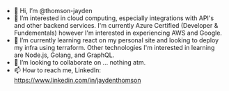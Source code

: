 - 👋 Hi, I’m @thomson-jayden
- 👀 I’m interested in cloud computing, especially integrations with API's and other backend services. I'm currently Azure Certified (Developer & Fundementals) however I'm interested in experiencing AWS and Google.
- 🌱 I’m currently learning react on my personal site and looking to deploy my infra using terraform. Other technologies I'm interested in learning are Node.js, Golang, and GraphQL.
- 💞️ I’m looking to collaborate on ... nothing atm. 
- 📫 How to reach me, LinkedIn: https://www.linkedin.com/in/jaydenthomson
